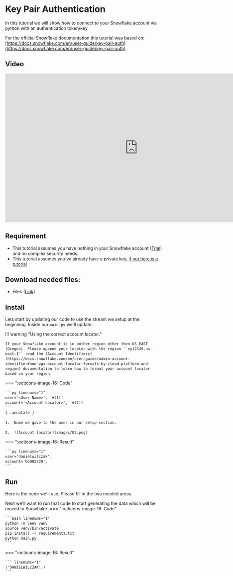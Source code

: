 # Key Pair Authentication
In this tutorial we will show how to connect to your Snowflake account via python with an authentication token/key.

For the official Snowflake documentation this tutorial was based on:
[https://docs.snowflake.com/en/user-guide/key-pair-auth](https://docs.snowflake.com/en/user-guide/key-pair-auth)

## Video
<iframe width="850px" height="478px" src="https://www.youtube.com/embed/WdCLossuS8U?si=06NU0Kv466KnmWu3" title="YouTube video player" frameborder="0" allow="accelerometer; autoplay; clipboard-write; encrypted-media; gyroscope; picture-in-picture; web-share" referrerpolicy="strict-origin-when-cross-origin" allowfullscreen></iframe>

## Requirement
- This tutorial assumes you have nothing in your Snowflake account ([Trial](https://signup.snowflake.com/)) and no complex security needs.
- This tutorial assumes you've already have a private key, [if not here is a tutorial](https://sfc-gh-dwilczak.github.io/tutorials/snowflake/security/key_pair/)


## Download needed files:
- Files ([Link](https://sfc-gh-dwilczak.github.io/tutorials/snowflake/security/python/files/files.zip))                

## Install
Lets start by updating our code to use the stream we setup at the beginning. Inside our ``main.py`` we'll update:

!!! warning "Using the correct account locator."

    If your Snowflake account is in anther region other then US EAST (Oregon). Please append your locator with the region ``xy12345.us-east-1`` read the [Account Identifiers](https://docs.snowflake.com/en/user-guide/admin-account-identifier#non-vps-account-locator-formats-by-cloud-platform-and-region) documentation to learn how to format your account locator based on your region. 

=== ":octicons-image-16: Code"

    ```py linenums="1"
    user='<User Name>',  #(1)! 
    account='<Account Locator>',  #(2)!
    ```
    { .annotate }
    
    1.  Name we gave to the user in our setup section.

    2.  ![Account locator](images/02.png)

=== ":octicons-image-16: Result"

    ```py linenums="1"
    user='danielwilczak',
    account='GGB82720',
    ```

## Run
Here is the code we'll use. Please fill in the two needed areas.

Next we'll want to run that code to start generating the data which will be moved to Snowflake.
=== ":octicons-image-16: Code"

    ```bash linenums="1"
    python -m venv venv 
    source venv/bin/activate
    pip install -r requirements.txt
    python main.py
    ```

=== ":octicons-image-16: Result"

    ``` linenums="1"
    ('DANIELWILCZAK',)
    ```